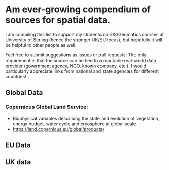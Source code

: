 # Am ever-growing compendium of sources for spatial data.

I am compiling this list to support my students on GIS/Geomatics courses at University of Stirling (hence the stronger UK/EU focus), but hopefully it will be helpful to other people as well. 

Feel free to submit suggestions as issues or pull requests! The only requirement is that the source can be tied to a reputable real-world data provider (government agency, NGO, known company, etc.). I would particularly appreciate links from national and state agencies for different countries!


## Global Data

### Copernicus Global Land Service: ###
- Biophysical variables describing the state and evolution of vegetation, energy budget, water cycle and cryosphere at global scale.
- https://land.copernicus.eu/global/products/



## EU Data



## UK data
